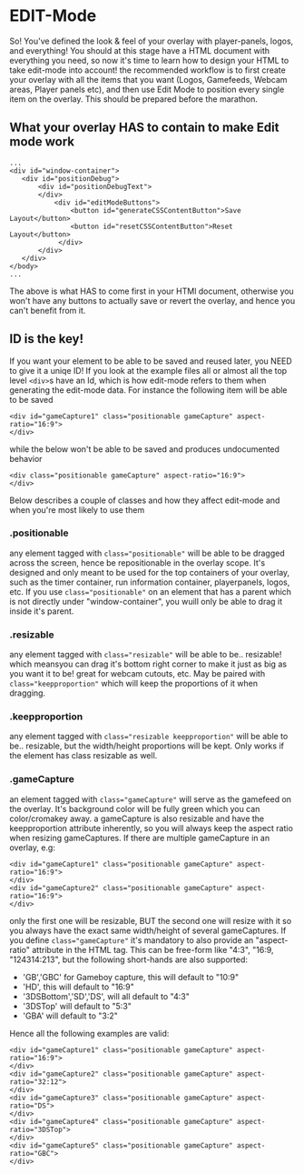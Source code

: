 # EDIT-Mode

So! You've defined the look & feel of your overlay with player-panels, logos, and everything!
You should at this stage have a HTML document with everything you need, so now it's time to learn
how to design your HTML to take edit-mode into account! the recommended workflow is to first create your
overlay with all the items that you want (Logos, Gamefeeds, Webcam areas, Player panels etc), and then use
Edit Mode to position every single item on the overlay. This should be prepared before the marathon.

## What your overlay HAS to contain to make Edit mode work

```
...
<div id="window-container">
   <div id="positionDebug">
       <div id="positionDebugText">
       </div>
           <div id="editModeButtons">
               <button id="generateCSSContentButton">Save Layout</button>
               <button id="resetCSSContentButton">Reset Layout</button>
            </div>
       </div>
   </div>
</body>
...
```
The above is what HAS to come first in your HTMl document, otherwise you won't have any buttons
to actually save or revert the overlay, and hence you can't benefit from it.

## ID is the key!
If you want your element to be able to be saved and reused later, you NEED to give it a uniqe ID!
If you look at the example files all or almost all the top level `<div>`s have an Id, which is how
edit-mode refers to them when generating the edit-mode data. For instance the following item will
be able to be saved
```
<div id="gameCapture1" class="positionable gameCapture" aspect-ratio="16:9">
</div>
```
while the below won't be able to be saved and produces undocumented behavior

```
<div class="positionable gameCapture" aspect-ratio="16:9">
</div>
```

Below describes a couple of classes and how they affect edit-mode and when you're most likely to use them

### .positionable
any element tagged with `class="positionable"` will be able to be dragged across the screen, hence be repositionable
in the overlay scope. It's designed and only meant to be used for the top containers of your overlay, such as
the timer container, run information container, playerpanels, logos, etc. If you use `class="positionable"` on
an element that has a parent which is not directly under "window-container", you wuill only be able to drag it
inside it's parent.

### .resizable
any element tagged with `class="resizable"` will be able to be.. resizable! which meansyou can drag it's bottom
right corner to make it just as big as you want it to be! great for webcam cutouts, etc. May be paired with
`class="keepproportion"` which will keep the proportions of it when dragging.

### .keepproportion
any element tagged with `class="resizable keepproportion"` will be able to be.. resizable, but the width/height
proportions will be kept. Only works if the element has class resizable as well.

### .gameCapture
an element tagged with `class="gameCapture"` will serve as the gamefeed on the overlay. It's background color
will be fully green which you can color/cromakey away. a gameCapture is also resizable and have
the keepproportion attribute inherently, so you will always keep the aspect ratio when resizing gameCaptures.
If there are multiple gameCapture in an overlay, e.g:
```
<div id="gameCapture1" class="positionable gameCapture" aspect-ratio="16:9">
</div>
<div id="gameCapture2" class="positionable gameCapture" aspect-ratio="16:9">
</div>
```
only the first one will be resizable, BUT the second one will resize with it so you always have the exact same
width/height of several gameCaptures.
If you define `class="gameCapture"` it's mandatory to also provide an "aspect-ratio" attribute in the HTML tag.
This can be free-form like "4:3", "16:9, "124314:213", but the following short-hands are also supported:
* 'GB','GBC' for Gameboy capture, this will default to "10:9"
* 'HD', this will default to "16:9"
* '3DSBottom','SD','DS', will all default to "4:3"
* '3DSTop' will default to "5:3"
* 'GBA' will default to "3:2"

Hence all the following examples are valid:

```
<div id="gameCapture1" class="positionable gameCapture" aspect-ratio="16:9">
</div>
<div id="gameCapture2" class="positionable gameCapture" aspect-ratio="32:12">
</div>
<div id="gameCapture3" class="positionable gameCapture" aspect-ratio="DS">
</div>
<div id="gameCapture4" class="positionable gameCapture" aspect-ratio="3DSTop">
</div>
<div id="gameCapture5" class="positionable gameCapture" aspect-ratio="GBC">
</div>
```
